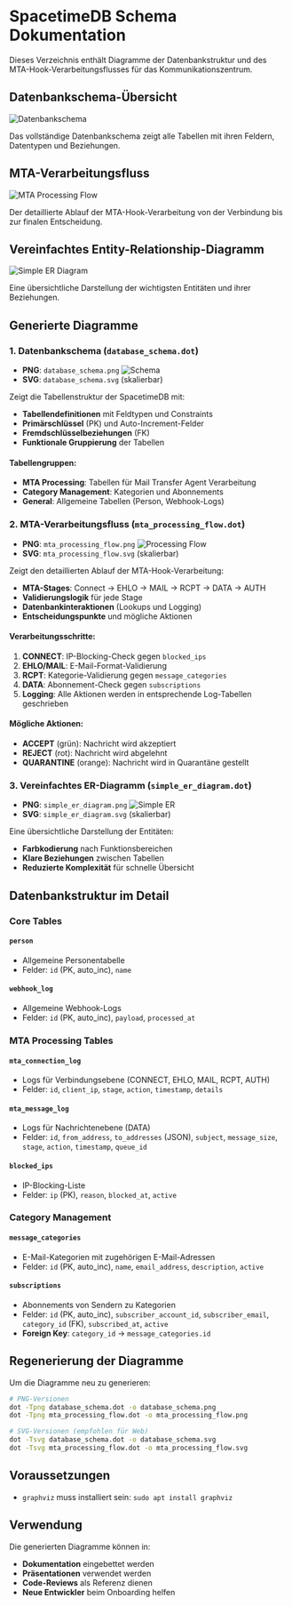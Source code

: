 # SpacetimeDB Schema Dokumentation

Dieses Verzeichnis enthält Diagramme der Datenbankstruktur und des MTA-Hook-Verarbeitungsflusses für das Kommunikationszentrum.

## Datenbankschema-Übersicht

![Datenbankschema](database_schema.png)

Das vollständige Datenbankschema zeigt alle Tabellen mit ihren Feldern, Datentypen und Beziehungen.

## MTA-Verarbeitungsfluss

![MTA Processing Flow](mta_processing_flow.png)

Der detaillierte Ablauf der MTA-Hook-Verarbeitung von der Verbindung bis zur finalen Entscheidung.

## Vereinfachtes Entity-Relationship-Diagramm

![Simple ER Diagram](simple_er_diagram.png)

Eine übersichtliche Darstellung der wichtigsten Entitäten und ihrer Beziehungen.

## Generierte Diagramme

### 1. Datenbankschema (`database_schema.dot`)
- **PNG**: `database_schema.png` ![Schema](database_schema.png)
- **SVG**: `database_schema.svg` (skalierbar)

Zeigt die Tabellenstruktur der SpacetimeDB mit:
- **Tabellendefinitionen** mit Feldtypen und Constraints
- **Primärschlüssel** (PK) und Auto-Increment-Felder
- **Fremdschlüsselbeziehungen** (FK)
- **Funktionale Gruppierung** der Tabellen

#### Tabellengruppen:
- **MTA Processing**: Tabellen für Mail Transfer Agent Verarbeitung
- **Category Management**: Kategorien und Abonnements
- **General**: Allgemeine Tabellen (Person, Webhook-Logs)

### 2. MTA-Verarbeitungsfluss (`mta_processing_flow.dot`)
- **PNG**: `mta_processing_flow.png` ![Processing Flow](mta_processing_flow.png)
- **SVG**: `mta_processing_flow.svg` (skalierbar)

Zeigt den detaillierten Ablauf der MTA-Hook-Verarbeitung:
- **MTA-Stages**: Connect → EHLO → MAIL → RCPT → DATA → AUTH
- **Validierungslogik** für jede Stage
- **Datenbankinteraktionen** (Lookups und Logging)
- **Entscheidungspunkte** und mögliche Aktionen

#### Verarbeitungsschritte:
1. **CONNECT**: IP-Blocking-Check gegen `blocked_ips`
2. **EHLO/MAIL**: E-Mail-Format-Validierung
3. **RCPT**: Kategorie-Validierung gegen `message_categories`
4. **DATA**: Abonnement-Check gegen `subscriptions`
5. **Logging**: Alle Aktionen werden in entsprechende Log-Tabellen geschrieben

#### Mögliche Aktionen:
- **ACCEPT** (grün): Nachricht wird akzeptiert
- **REJECT** (rot): Nachricht wird abgelehnt
- **QUARANTINE** (orange): Nachricht wird in Quarantäne gestellt

### 3. Vereinfachtes ER-Diagramm (`simple_er_diagram.dot`)
- **PNG**: `simple_er_diagram.png` ![Simple ER](simple_er_diagram.png)
- **SVG**: `simple_er_diagram.svg` (skalierbar)

Eine übersichtliche Darstellung der Entitäten:
- **Farbkodierung** nach Funktionsbereichen
- **Klare Beziehungen** zwischen Tabellen
- **Reduzierte Komplexität** für schnelle Übersicht

## Datenbankstruktur im Detail

### Core Tables

#### `person`
- Allgemeine Personentabelle
- Felder: `id` (PK, auto_inc), `name`

#### `webhook_log`
- Allgemeine Webhook-Logs
- Felder: `id` (PK, auto_inc), `payload`, `processed_at`

### MTA Processing Tables

#### `mta_connection_log`
- Logs für Verbindungsebene (CONNECT, EHLO, MAIL, RCPT, AUTH)
- Felder: `id`, `client_ip`, `stage`, `action`, `timestamp`, `details`

#### `mta_message_log`
- Logs für Nachrichtenebene (DATA)
- Felder: `id`, `from_address`, `to_addresses` (JSON), `subject`, `message_size`, `stage`, `action`, `timestamp`, `queue_id`

#### `blocked_ips`
- IP-Blocking-Liste
- Felder: `ip` (PK), `reason`, `blocked_at`, `active`

### Category Management

#### `message_categories`
- E-Mail-Kategorien mit zugehörigen E-Mail-Adressen
- Felder: `id` (PK, auto_inc), `name`, `email_address`, `description`, `active`

#### `subscriptions`
- Abonnements von Sendern zu Kategorien
- Felder: `id` (PK, auto_inc), `subscriber_account_id`, `subscriber_email`, `category_id` (FK), `subscribed_at`, `active`
- **Foreign Key**: `category_id` → `message_categories.id`

## Regenerierung der Diagramme

Um die Diagramme neu zu generieren:

```bash
# PNG-Versionen
dot -Tpng database_schema.dot -o database_schema.png
dot -Tpng mta_processing_flow.dot -o mta_processing_flow.png

# SVG-Versionen (empfohlen für Web)
dot -Tsvg database_schema.dot -o database_schema.svg
dot -Tsvg mta_processing_flow.dot -o mta_processing_flow.svg
```

## Voraussetzungen

- `graphviz` muss installiert sein: `sudo apt install graphviz`

## Verwendung

Die generierten Diagramme können in:
- **Dokumentation** eingebettet werden
- **Präsentationen** verwendet werden
- **Code-Reviews** als Referenz dienen
- **Neue Entwickler** beim Onboarding helfen
